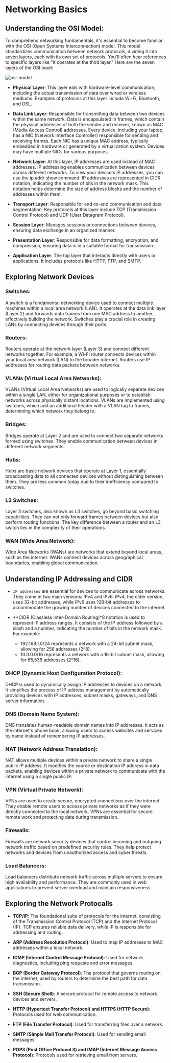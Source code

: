 # Networking Basics

##  Understanding the OSI Model:

To comprehend networking fundamentals, it's essential to become familiar with the OSI (Open Systems Interconnection) model. This model standardizes communication between network protocols, dividing it into seven layers, each with its own set of protocols. You'll often hear references to specific layers like "it operates at the third layer." Here are the seven layers of the OSI moel:


![osi-model](https://github.com/Shreyank031/Documentation/assets/115367978/eb4673ad-c35a-445b-9196-09042eac8f00)


   - **Physical Layer**: This layer eals with hardware-level communication, including the actual transmission of data over wired or wireless mediums. Examples of protocols at this layer include Wi-Fi, Bluetooth, and DSL.

   - **Data Link Layer**: Responsible for transmitting data between two devices within the same network. Data is encapsulated in frames, which contain the physical addresses of both the sender and receiver, known as MAC (Media Access Control) addresses. Every device, including your laptop, has a NIC (Network Interface Controller) responsible for sending and receiving frames. Each NIC has a unique MAC address, typically embedded in hardware or generated by a virtualization system. Devices may have multiple NICs for various purposes.

   -  **Network Layer**: At this layer, IP addresses are used instead of MAC addresses. IP addressing enables communication between devices across different networks. To view your device's IP addresses, you can use the ip addr show command. IP addresses are represented in CIDR notation, indicating the number of bits in the network mask. This notation helps determine the size of address blocks and the number of addresses within them.

   - **Transport Layer**: Responsible for end-to-end communication and data segmentation. Key protocols at this layer include TCP (Transmission Control Protocol) and UDP (User Datagram Protocol).

   - **Session Layer**: Manages sessions or connections between devices, ensuring data exchange in an organized manner.

   - **Presentation Layer**: Responsible for data formatting, encryption, and compression, ensuring data is in a suitable format for transmission.

   - **Application Layer**: The top layer that interacts directly with users or applications. It includes protocols like HTTP, FTP, and SMTP.

## Exploring Network Devices

### Switches:

A switch is a fundamental networking device used to connect multiple machines within a local area network (LAN). It operates at the data link layer (Layer 2) and forwards data frames from one MAC address to another, effectively building the network. Switches play a crucial role in creating LANs by connecting devices through their ports.

### Routers:

Routers operate at the network layer (Layer 3) and connect different networks together. For example, a Wi-Fi router connects devices within your local area network (LAN) to the broader internet. Routers use IP addresses for routing data packets between networks.

### VLANs (Virtual Local Area Networks):

VLANs (Virtual Local Area Networks) are used to logically separate devices within a single LAN, either for organizational purposes or to establish networks across physically distant locations. VLANs are implemented using switches, which add an additional header with a VLAN tag to frames, determining which network they belong to.

### Bridges:

Bridges operate at Layer 2 and are used to connect two separate networks formed using switches. They enable communication between devices in different network segments.

### Hubs:

Hubs are basic network devices that operate at Layer 1, essentially broadcasting data to all connected devices without distinguishing between them. They are less common today due to their inefficiency compared to switches.

### L3 Switches:

Layer 3 switches, also known as L3 switches, go beyond basic switching capabilities. They can not only forward frames between devices but also perform routing functions. The key difference between a router and an L3 switch lies in the complexity of their operations.

### WAN (Wide Area Network):

Wide Area Networks (WANs) are networks that extend beyond local areas, such as the internet. WANs connect devices across geographical boundaries, enabling global communication.

## Understanding IP Addressing and CIDR

- `IP addresses` are essential for devices to communicate across networks. They come in two main versions: IPv4 and IPv6. IPv4, the older version, uses 32-bit addresses, while IPv6 uses 128-bit addresses to accommodate the growing number of devices connected to the internet.

- **CIDR (Classless Inter-Domain Routing)*8 notation is used to represent IP address ranges. It consists of the IP address followed by a slash and a number, indicating the number of bits in the network mask. For example:

    - 192.168.1.0/24 represents a network with a 24-bit subnet mask, allowing for 256 addresses (2^8).
    - 10.0.0.0/16 represents a network with a 16-bit subnet mask, allowing for 65,536 addresses (2^16).

### DHCP (Dynamic Host Configuration Protocol):

DHCP is used to dynamically assign IP addresses to devices on a network. It simplifies the process of IP address management by automatically providing devices with IP addresses, subnet masks, gateways, and DNS server information.

### DNS (Domain Name System):

DNS translates human-readable domain names into IP addresses. It acts as the internet's phone book, allowing users to access websites and services by name instead of remembering IP addresses.

### NAT (Network Address Translation):

NAT allows multiple devices within a private network to share a single public IP address. It modifies the source or destination IP address in data packets, enabling devices within a private network to communicate with the internet using a single public IP.

### VPN (Virtual Private Network):

VPNs are used to create secure, encrypted connections over the internet. They enable remote users to access private networks as if they were directly connected to the local network. VPNs are essential for secure remote work and protecting data during transmission.

### Firewalls:

Firewalls are network security devices that control incoming and outgoing network traffic based on predefined security rules. They help protect networks and devices from unauthorized access and cyber threats.

### Load Balancers:

Load balancers distribute network traffic across multiple servers to ensure high availability and performance. They are commonly used in web applications to prevent server overload and maintain responsiveness.

## Exploring the Network Protocalls

- **TCP/IP**: The foundational suite of protocols for the internet, consisting of the Transmission Control Protocol (TCP) and the Internet Protocol (IP). TCP ensures reliable data delivery, while IP is responsible for addressing and routing.

- **ARP (Address Resolution Protocol)**: Used to map IP addresses to MAC addresses within a local network.

- **ICMP (Internet Control Message Protocol)**: Used for network diagnostics, including ping requests and error messages.
- **BGP (Border Gateway Protocol)**: The protocol that governs routing on the internet, used by routers to determine the best path for data transmission.

- **SSH (Secure Shell)**: A secure protocol for remote access to network devices and servers.

- **HTTP (Hypertext Transfer Protocol) and HTTPS (HTTP Secure)**: Protocols used for web communication.

- **FTP (File Transfer Protocol)**: Used for transferring files over a network.

- **SMTP (Simple Mail Transfer Protocol)**: Used for sending email messages.

- **POP3 (Post Office Protocol 3) and IMAP (Internet Message Access Protocol)**: Protocols used for retrieving email from servers.
